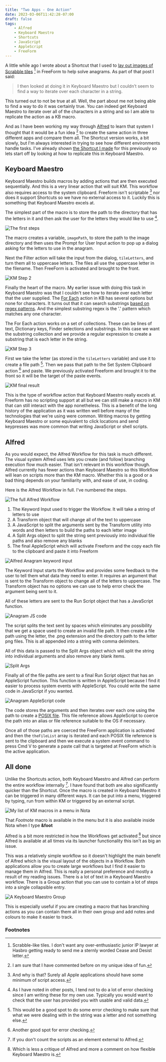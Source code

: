 ```yaml
---
title: "Two Apps - One Action"
date: 2023-03-06T11:42:28-07:00
draft: false
tags:
    - Alfred
    - Keyboard Maestro
    - Shortcuts
    - JavaScript
    - AppleScript
    - FreeForm
---
```


A little while ago I wrote about a Shortcut that I used to [lay out images of Scrabble tiles](creating-anagrams/) [^1] in FreeForm to help solve anagrams. As part of that post I said:

> I then looked at doing it in Keyboard Maestro but I couldn’t seem to find a way to iterate over each character in a string.

This turned out to not be true at all. Well, the part about me not being able to find a way to do it was certainly true. You can indeed get Keyboard Maestro to iterate over all of the characters in a string and so I am able to replicate the action as a KB macro. 

And as I have been working my way through [Alfred](https://www.alfredapp.com) to learn that system I thought that it would be a fun idea [^2] to create the same action in three different apps and compare them all. The Shortcut version works, a bit slowly, but I'm always interested in trying to see how different environments handle tasks. I've already shown [the Shortcut I made](/posts/creating-anagrams/) for this previously so lets start off by looking at how to replicate this in Keyboard Maestro.

## Keyboard Maestro

Keyboard Maestro builds macros by adding actions that are then executed sequentially. And this is a very linear action that will suit KM. This workflow also requires access to the system clipboard. Freeform isn't scriptable [^6] nor does it support Shortcuts so we have no external access to it. Luckily this is something that Keyboard Maestro excels at. 

The simplest part of the macro is to store the path to the directory that has the letters in it and then ask the user for the letters they would like to use [^3].

![The first steps](/images/KMStep1.jpg)

The macro creates a variable, `imagePath`, to store the path to the image directory and then uses the Prompt for User Input action to pop up a dialog asking for the letters to use in the anagram. 

Next the Filter action will take the input from the dialog, `tileLetters`, and turn them all to uppercase letters. The files all use the uppercase letter in the filename. Then FreeForm is activated and brought to the front.

![KM Step 2](/images/KMStep2.jpg)

Finally the heart of the macro. My earlier issue with doing this task in Keyboard Maestro was that I couldn't see how to iterate over each letter that the user supplied. The [For Each](https://wiki.keyboardmaestro.com/action/For_Each) action in KB has several options but none for characters. It turns out that it can search substrings [based on regex patterns](https://wiki.keyboardmaestro.com/Regular_Expressions#Examples). And the simplest substring regex is the '.' pattern which matches any one character.

The For Each action works on a set of collections. These can be lines of text, Dictionary keys, Finder selections and substrings. In this case we want the substring collection and we provide a regular expression to create a substring that is each letter in the string.
 
![KM Step 3](/images/KMStep3.jpg)

First we take the letter (as stored in the `tileLetters` variable) and use it to create a file path [^4]. Then we pass that path to the Set System Clipboard action [^5] and paste. We previously activated Freeform and brought it to the front so it will be the target of the paste events. 

![KM final result](/images/KMFinal.jpg)

This is the type of workflow action that Keyboard Maestro really excels at. Freeform has no scripting support at all but we can still make a macro in KM that can still interact with the app nonetheless. This is a benefit of the long history of the application as it was written well before many of the technologies that we're using were common. Writing macros by getting Keyboard Maestro or some equivalent to click locations and send keypresses was more common that writing JavaScript or shell scripts. 

## Alfred

As you would expect, the Alfred Workflow for this task is much different. The visual system Alfred uses lets you create (and follow) branching execution flow much easier. That isn't relevant in this workflow though. Alfred currently has fewer actions than Keyboard Maestro so this Workflow will lean on scripts more than the KM macro. Whether this is a good or a bad thing depends on your familiarity with, and ease of use, in coding. 

Here is the Alfred Workflow in full. I've numbered the steps.

![The full Alfred Workflow](/images/AlfredWorkflowAnagrams.jpg)

1. The Keyword Input used to trigger the Workflow. It will take a string of letters to use
2. A Transform object that will change all of the text to uppercase
3. A JavaScript to split the arguments sent by the Transform utility into words and then letters to build the paths to each letter image
4. A Split Args object to split the string sent previously into individual file paths and also remove any blanks
5. The final AppleScript which will activate Freeform and the copy each file to the clipboard and paste it into Freeform

![Alfred Anagram keyword input](/images/AlfredAnagramUOI.jpg)

The Keyword Input starts the Workflow and provides some feedback to the user to tell them what data they need to enter. It requires an argument that is sent to the Transform object to change all of the letters to uppercase. The Transform object has no options we can use to help error check the argument being sent to it.

All of these letters are sent to the Run Script object that has a JavaScript function. 

![Anagram JS code](/images/AnagramJSCode.jpg)

The script splits the text sent by spaces which eliminates any possibility that we get a space used to create an invalid file path. It then create a file path using the letter, the .png extension and the directory path to the letter png files. This is all appended into a string with comma delimiters.

All of this data is passed to the Split Args object which will split the string into individual arguments and also remove any blank items.

![Split Args](/images/AnagramSplitArgs.jpg)

Finally all of the file paths are sent to a final Run Script object that has an AppleScript function. This function is written in AppleScript because I find it easier to process system events with AppleScript. You could write the same code in JavaScript if you wanted. 

![Anagram AppleScript code](/images/AnagramASCode.jpg)

The code stores the arguments and then iterates over each one using the path to create a [POSIX file](https://developer.apple.com/library/archive/documentation/LanguagesUtilities/Conceptual/MacAutomationScriptingGuide/ReferenceFilesandFolders.html). This file reference allows AppleScript to coerce the path into an alias or file reference suitable to the OS if necessary. 

Once all of those paths are coerced the FreeForm application is activated and then the `theFileList` array is iterated and each POSIX file reference is sent to the clipboard and then we execute a system event command to press Cmd V to generate a paste call that is targeted at FreeForm which is the active application. 

## All done

Unlike the Shortcuts action, both Keyboard Maestro and Alfred can perform the entire workflow internally [^7]. I have found that both are also significantly quicker than the Shortcut. Once the macro is created in Keyboard Maestro it can be triggered in many different ways. It can be put into a menu, triggered by typing, run from within KM or triggered by an external script. 

![My list of KM macros in a menu in Nota](/images/NotaFootnoteMenu.jpg)

That _Footnote_ macro is available in the menu but it is also available inside Nota when I type **&amp;foot**

Alfred is a bit more restricted in how the Workflows get activated [^8] but since Alfred is available at all times via its launcher functionality this isn't as big an issue. 

This was a relatively simple workflow so it doesn't highlight the main benefit of Alfred which is the visual layout of the objects in a Workflow. Both applications allow you to create large workflows but I find it easier to manage them in Alfred. This is really a personal preference and mostly a result of my reading issues. There is a lot of text in a Keyboard Maestro workflow. There is a Group action that you can use to contain a lot of steps into a single collapsible entry. 

![A Keyboard Maestro Group](/images/KMGroup.jpg)

This is especially useful if you are creating a macro that has branching actions as you can contain them all in their own group and add notes and colours to make it easier to track. 

### Footnotes

[^1]: Scrabble-like tiles. I don't want any over-enthusiastic junior IP lawyer at Hasbro getting ready to send me a sternly worded Cease and Desist letter. 

[^2]: I am sure that I have commented before on my unique idea of fun.

[^3]: As I have noted in other posts, I tend not to do a lot of error checking since I am writing these for my own use. Typically you would want to check that the user has provided you with usable and valid data. 

[^4]: This would be a good spot to do some error checking to make sure that what we were dealing with in the string was a letter and not something else.

[^5]: Another good spot for error checking.

[^6]: And why is that? Surely all Apple applications should have some minimum of script access. 

[^7]: If you don't count the scripts as an element external to Alfred. 

[^8]: Which is less a critique of Alfred and more a comment on how flexible Keyboard Maestro is.